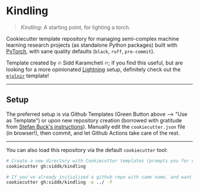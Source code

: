 # Kindling

> *Kindling*: A starting point, for lighting a torch.

Cookiecutter template repository for managing semi-complex machine learning research projects (as standalone Python
packages) built with [PyTorch](https://pytorch.org/), with sane quality defaults (`black`, `ruff`, `pre-commit`).

Template created by 🔥 Sidd Karamcheti 🔥; if you find this useful, but are looking for a more opinionated
[Lightning](https://pytorch-lightning.readthedocs.io/en/latest/) setup, definitely check out the
[`mjolnir`](https://github.com/siddk/mjolnir) template!

---

## Setup

The preferred setup is via Github Templates (Green Button above --> "Use as Template") or upon new repository creation
(borrowed with gratitude from
[Stefan Buck's instructions](https://stefanbuck.com/blog/repository-templates-meets-github-actions)). Manually edit the
`cookiecutter.json` file (in browser!), then commit, and let Github Actions take care of the rest.

---

You can also load this repository via the default `cookiecutter` tool:

```bash
# Create a new directory with Cookiecutter templates (prompts you for config values)
cookiecutter gh:siddk/kindling

# If you've already initialized a github repo with same name, and want to replace contents (run from root of github repo)
cookiecutter gh:siddk/kindling -o ../ -f
```
